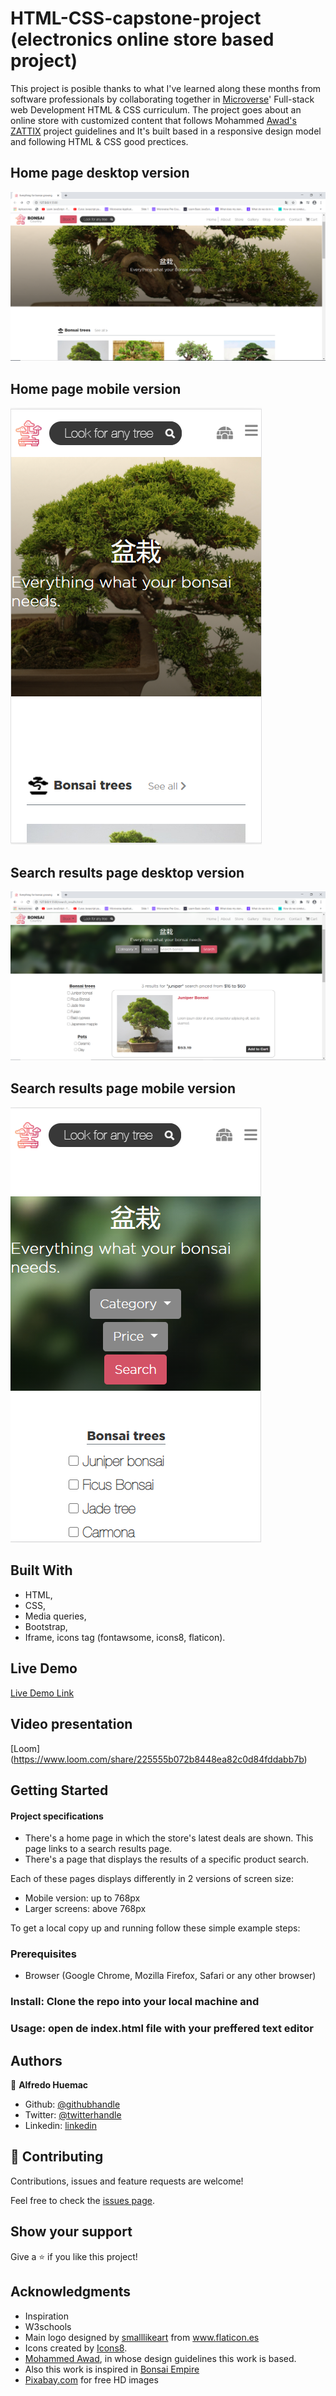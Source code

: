 # HTML-CSS-capstone-project (electronics online store based project)
This project is posible thanks to what I've learned along these months from software professionals by collaborating together in <a href="https://www.microverse.org/?grsf=thpoxf">Microverse</a>' Full-stack web Development HTML & CSS curriculum. The project goes about an online store with customized content that follows Mohammed <a href="https://www.behance.net/gallery/24796463/ZATTIX">Awad's ZATTIX</a> project guidelines and It's built based in a responsive design model and following HTML & CSS good prectices. 

## Home page desktop version
![screenshot](https://github.com/Huemac-Alfredo/HTML-CSS-capstone-project/blob/dev/images/desktop_home_screen.PNG)

## Home page mobile version
![screenshot](https://github.com/Huemac-Alfredo/HTML-CSS-capstone-project/blob/dev/images/mobil_home_screen.PNG)

## Search results page desktop version
![screenshot](https://github.com/Huemac-Alfredo/HTML-CSS-capstone-project/blob/dev/images/desktop_results_screen.PNG)

## Search results page mobile version
![screenshot](https://github.com/Huemac-Alfredo/HTML-CSS-capstone-project/blob/dev/images/mobil_results_screen.PNG)

## Built With

- HTML,
- CSS,
- Media queries,
- Bootstrap,
- Iframe, icons tag (fontawsome, icons8, flaticon).

## Live Demo

[Live Demo Link](https://huemac-alfredo.github.io/HTML-CSS-capstone-project/.)

## Video presentation

[Loom] (https://www.loom.com/share/225555b072b8448ea82c0d84fddabb7b)

## Getting Started

#### Project specifications

- There's a home page in which the store's latest deals are shown. This page links to a search results page.
- There's a page that displays the results of a specific product search.

Each of these pages displays differently in 2 versions of screen size:

- Mobile version: up to 768px
- Larger screens: above 768px

To get a local copy up and running follow these simple example steps:

### Prerequisites

- Browser (Google Chrome, Mozilla Firefox, Safari or any other browser)

### Install: Clone the repo into your local machine and 

### Usage: open de index.html file with your preffered text editor


## Authors

👤 **Alfredo Huemac**

- Github: [@githubhandle](https://github.com/Huemac-Alfredo)
- Twitter: [@twitterhandle](https://twitter.com/AlfredoHuemac)
- Linkedin: [linkedin](https://www.linkedin.com/in/alfredo-huemac-c%C3%B3rdova-173b481b2/)

## 🤝 Contributing

Contributions, issues and feature requests are welcome!

Feel free to check the [issues page](https://github.com/Huemac-Alfredo/HTML-CSS-capstone-project/issues).

## Show your support

Give a ⭐️ if you like this project!

## Acknowledgments

- Inspiration
- W3schools
- Main logo designed by <a href="https://www.flaticon.es/icono-gratis/bonsai_1500021" title="smalllikeart">smalllikeart</a> from <a href="https://www.flaticon.es/" title="Flaticon"> www.flaticon.es</a>
- Icons created by <a href="https://icons8.com/">Icons8</a>.
- <a href="https://www.behance.net/gallery/24796463/ZATTIX">Mohammed Awad</a>, in whose design guidelines this work is based.
- Also this work is inspired in <a href="https://www.bonsaiempire.com/">Bonsai Empire</a>
- <a href="https://pixabay.com/es/">Pixabay.com</a> for free HD images


